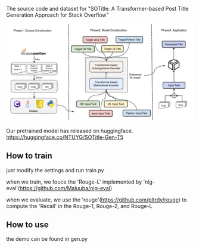 The source code and dataset for "SOTitle: A Transformer-based Post Title Generation Approach for Stack Overflow"

![model](./figs/model.png)

Our pretrained model has released on huggingface. https://huggingface.co/NTUYG/SOTitle-Gen-T5

## How to train

just modify the settings and run train.py

when we train, we fouce the 'Rouge-L' implemented by 'nlg-eval'(https://github.com/Maluuba/nlg-eval)

when we evaluate, we use the 'rouge'(https://github.com/pltrdy/rouge) to compute the 'Recall' in the Rouge-1, Rouge-2, and Rouge-L

## How to use

the demo can be found in gen.py

